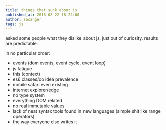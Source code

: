 ```yaml
---
title: things that suck about js
published_at: 2016-08-22 18:22:00
author: zacanger
tags: js
---
```


asked some people what they dislike about js, just out of curiosity.
results are predictable.

in no particular order:

* events (dom events, event cycle, event loop)
* js fatigue
* this (context)
* es6 classes/oo idea prevalence
* mobile safari even existing
* internet explorer/edge
* no type system
* everything DOM related
* no real immutable values
* lack of neat syntax tools found in new languages (simple shit like range operators)
* the way everyone else writes it
